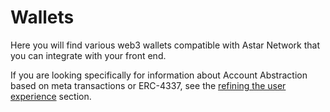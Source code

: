 # Wallets

Here you will find various web3 wallets compatible with Astar Network that you can integrate with your front end.

If you are looking specifically for information about Account Abstraction based on meta transactions or ERC-4337, see the [refining the user experience](/docs/build/integrations/account-abstraction/) section.

<br/>
